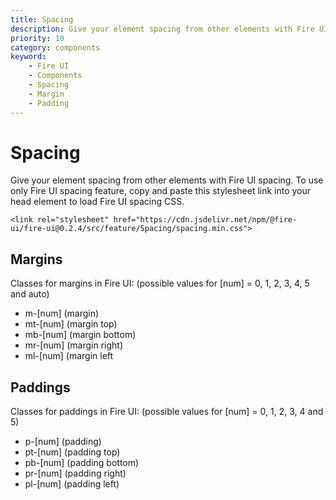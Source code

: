 ```yaml
---
title: Spacing
description: Give your element spacing from other elements with Fire UI spacing.
priority: 10
category: components
keyword: 
    - Fire UI
    - Components
    - Spacing
    - Margin
    - Padding
---
```


# Spacing
Give your element spacing from other elements with Fire UI spacing. To use only Fire UI spacing feature, copy and paste this stylesheet link into your head element to load Fire UI spacing CSS.

```
<link rel="stylesheet" href="https://cdn.jsdelivr.net/npm/@fire-ui/fire-ui@0.2.4/src/feature/Spacing/spacing.min.css">
```

<div class="division">

## Margins
Classes for margins in Fire UI: (possible values for [num] = 0, 1, 2, 3, 4, 5 and auto)
- m-[num] (margin)
- mt-[num] (margin top)
- mb-[num] (margin bottom)
- mr-[num] (margin right)
- ml-[num] (margin left

</div>
<div class="division">

## Paddings
Classes for paddings in Fire UI: (possible values for [num] = 0, 1, 2, 3, 4 and 5)
- p-[num] (padding)
- pt-[num] (padding top)
- pb-[num] (padding bottom)
- pr-[num] (padding right)
- pl-[num] (padding left)

</div>